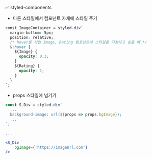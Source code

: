 ✅ styled-components
* 다른 스타일에서 컴포넌트 자체에 스타일 주기
```css
const ImageContainer = styled.div`
  margin-bottom: 5px;
  position: relative;
  /* hover를 하면 Image, Rating 컴포넌트에 스타일을 지정하고 싶을 때 */
  &:hover {
    ${Image} {
      opacity: 0.3;
    }
    ${Rating} {
      opacity: 1;
    }
  }
`;
```

* props 스타일에 넘기기
```jsx harmony
const S_Div = styled.div`
  ...
  background-image: url(${props => props.bgImage});
  ...
`;

...

<S_Div
    bgImage={'https://imageUrl.com'}
/>
```
